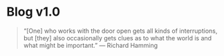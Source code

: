 # Blog v1.0

> “[One] who works with the door open gets all kinds of interruptions, but [they] also occasionally gets clues as to what the world is and what might be important.” — Richard Hamming
